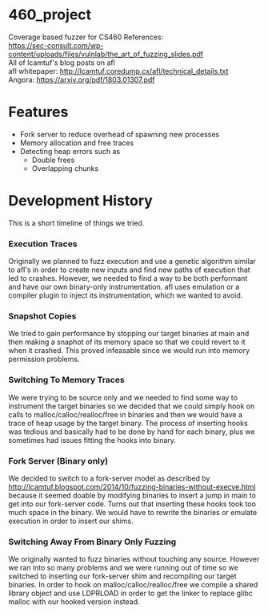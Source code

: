 # 460_project
Coverage based fuzzer for CS460
References:  
https://sec-consult.com/wp-content/uploads/files/vulnlab/the_art_of_fuzzing_slides.pdf  
All of lcamtuf's blog posts on afl  
afl whitepaper: http://lcamtuf.coredump.cx/afl/technical_details.txt  
Angora: https://arxiv.org/pdf/1803.01307.pdf  

# Features
- Fork server to reduce overhead of spawning new processes
- Memory allocation and free traces
- Detecting heap errors such as 
  - Double frees
  - Overlapping chunks

# Development History
This is a short timeline of things we tried.

### Execution Traces
Originally we planned to fuzz execution and use a genetic algorithm similar to afl's in order to create new inputs and find new paths of execution that led to crashes.
However, we needed to find a way to be both performant and have our own binary-only instrumentation. afl uses emulation or a compiler plugin to inject its instrumentation, which we wanted to avoid.

### Snapshot Copies
We tried to gain performance by stopping our target binaries at main and then making a snaphot of its memory space so that we could revert to it when it crashed. This proved infeasable since we would run into memory permission problems.

### Switching To Memory Traces
We were trying to be source only and we needed to find some way to instrument the target binaries so we decided that we could simply hook on calls to malloc/calloc/realloc/free in binaries and then we would have a trace of heap usage by the target binary.
The process of inserting hooks was tedious and basically had to be done by hand for each binary, plus we sometimes had issues fitting the hooks into binary.

### Fork Server (Binary only)
We decided to switch to a fork-server model as described by http://lcamtuf.blogspot.com/2014/10/fuzzing-binaries-without-execve.html because it seemed doable by modifying binaries to insert a jump in main to get into our fork-server code.
Turns out that inserting these hooks took too much space in the binary. We would have to rewrite the binaries or emulate execution in order to insert our shims.

### Switching Away From Binary Only Fuzzing 
We originally wanted to fuzz binaries without touching any source. However we ran into so many problems and we were running out of time so we switched to inserting our fork-server shim and recompiling our target binaries.
In order to hook on malloc/calloc/realloc/free we compile a shared library object and use LDPRLOAD in order to get the linker to replace glibc malloc with our hooked version instead.

